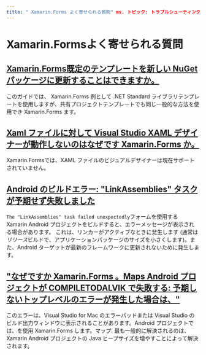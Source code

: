 ```yaml
---
title: " Xamarin.Forms よく寄せられる質問" ms. トピック: トラブルシューティング ms. 製品: xamarin ms. assetid: 89364175-0ba47 A09-B3E2-44 ac67dd971c ms. テクノロジ: xamarin-forms author: 04/25/2017 davidbritch: [ Xamarin.Forms , Xamarin.Essentials ]
---
```


# <a name="xamarinforms-frequently-asked-questions"></a>Xamarin.Formsよく寄せられる質問

## <a name="can-i-update-the-xamarinforms-default-template-to-a-newer-nuget-packageupdate-forms-templatemd"></a>[Xamarin.Forms既定のテンプレートを新しい NuGet パッケージに更新することはできますか。](update-forms-template.md)
このガイドでは、 Xamarin.Forms 例として .NET Standard ライブラリテンプレートを使用しますが、共有プロジェクトテンプレートでも同じ一般的な方法を使用でき Xamarin.Forms ます。

## <a name="why-doesnt-the-visual-studio-xaml-designer-work-for-xamarinforms-xaml-filesforms-xaml-designermd"></a>[Xaml ファイルに対して Visual Studio XAML デザイナーが動作しないのはなぜです Xamarin.Forms か。](forms-xaml-designer.md)
Xamarin.Formsでは、XAML ファイルのビジュアルデザイナーは現在サポートされていません。

## <a name="android-build-error-the-linkassemblies-task-failed-unexpectedly"></a>[Android のビルドエラー: "LinkAssemblies" タスクが予期せず失敗しました](android-linkassemblies-error.md)
`The "LinkAssemblies" task failed unexpectedly`フォームを使用する Xamarin Android プロジェクトをビルドすると、エラーメッセージが表示される場合があります。 これは、リンカーがアクティブなときに発生します (通常は*リリース*ビルドで、アプリケーションパッケージのサイズを小さくします)。また、Android ターゲットが最新のフレームワークに更新されないために発生します。 

## <a name="why-does-my-xamarinformsmaps-android-project-fail-with-compiletodalvik--unexpected-top-level-errormaps-compiletodalvik-errormd"></a>["なぜですか Xamarin.Forms 。Maps Android プロジェクトが COMPILETODALVIK で失敗する: 予期しないトップレベルのエラーが発生した場合は、"](maps-compiletodalvik-error.md)
このエラーは、Visual Studio for Mac のエラーパッドまたは Visual Studio のビルド出力ウィンドウに表示されることがあります。Android プロジェクトでは、を使用 Xamarin.Forms します。マップ. 最も一般的に解決されるのは、Xamarin Android プロジェクトの Java ヒープサイズを増やすことによって解決されます。
